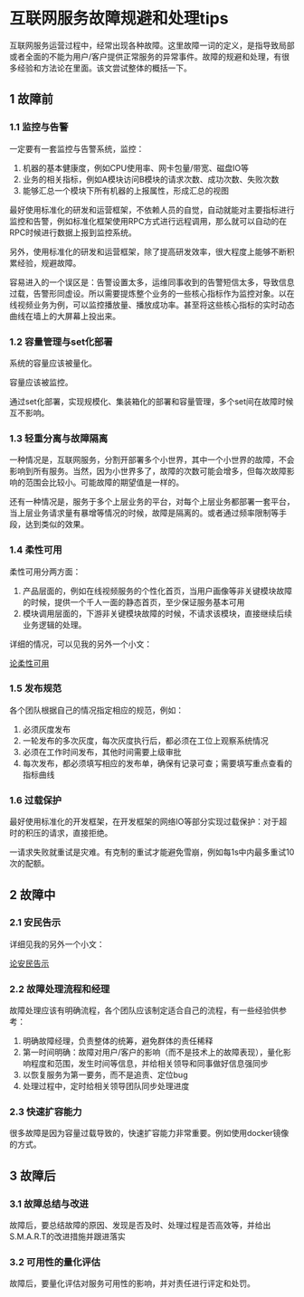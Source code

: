 # 互联网服务故障规避和处理tips #

互联网服务运营过程中，经常出现各种故障。这里故障一词的定义，是指导致局部或者全面的不能为用户/客户提供正常服务的异常事件。故障的规避和处理，有很多经验和方法论在里面。该文尝试整体的概括一下。

## 1 故障前 ##

### 1.1 监控与告警 ###

一定要有一套监控与告警系统，监控：

1. 机器的基本健康度，例如CPU使用率、网卡包量/带宽、磁盘IO等
2. 业务的相关指标，例如A模块访问B模块的请求次数、成功次数、失败次数
3. 能够汇总一个模块下所有机器的上报属性，形成汇总的视图

最好使用标准化的研发和运营框架，不依赖人员的自觉，自动就能对主要指标进行监控和告警，例如标准化框架使用RPC方式进行远程调用，那么就可以自动的在RPC时候进行数据上报到监控系统。

另外，使用标准化的研发和运营框架，除了提高研发效率，很大程度上能够不断积累经验，规避故障。

容易进入的一个误区是：告警设置太多，运维同事收到的告警短信太多，导致信息过载，告警形同虚设。所以需要提炼整个业务的一些核心指标作为监控对象。以在线视频业务为例，可以监控播放量、播放成功率。甚至将这些核心指标的实时动态曲线在墙上的大屏幕上投出来。

### 1.2 容量管理与set化部署 ###

系统的容量应该被量化。

容量应该被监控。

通过set化部署，实现规模化、集装箱化的部署和容量管理，多个set间在故障时候互不影响。

### 1.3 轻重分离与故障隔离 ###

一种情况是，互联网服务，分割开部署多个小世界，其中一个小世界的故障，不会影响到所有服务。当然，因为小世界多了，故障的次数可能会增多，但每次故障影响的范围会比较小。可能故障的期望值是一样的。

还有一种情况是，服务于多个上层业务的平台，对每个上层业务都部署一套平台，当上层业务请求量有暴增等情况的时候，故障是隔离的。或者通过频率限制等手段，达到类似的效果。

### 1.4 柔性可用 ###

柔性可用分两方面：

1. 产品层面的，例如在线视频服务的个性化首页，当用户画像等非关键模块故障的时候，提供一个千人一面的静态首页，至少保证服务基本可用
2. 模块调用层面的，下游非关键模块故障的时候，不请求该模块，直接继续后续业务逻辑的处理。

详细的情况，可以见我的另外一个小文：

[论柔性可用](https://github.com/bisonliao/goodgoodstudy/blob/master/%E8%AE%BA%E6%9F%94%E6%80%A7%E5%8F%AF%E7%94%A8.md)

### 1.5 发布规范 ###

各个团队根据自己的情况指定相应的规范，例如：

1. 必须灰度发布
2. 一轮发布的多次灰度，每次灰度执行后，都必须在工位上观察系统情况
3. 必须在工作时间发布，其他时间需要上级审批
4. 每次发布，都必须填写相应的发布单，确保有记录可查；需要填写重点查看的指标曲线

### 1.6 过载保护 ###

最好使用标准化的开发框架，在开发框架的网络IO等部分实现过载保护：对于超时的积压的请求，直接拒绝。

一请求失败就重试是灾难。有克制的重试才能避免雪崩，例如每1s中内最多重试10次的配额。

## 2 故障中 ##

### 2.1 安民告示 ###

详细见我的另外一个小文：

[论安民告示](https://github.com/bisonliao/goodgoodstudy/blob/master/%E8%AE%BA%E5%AE%89%E6%B0%91%E5%91%8A%E7%A4%BA.md)

### 2.2 故障处理流程和经理 ###

故障处理应该有明确流程，各个团队应该制定适合自己的流程，有一些经验供参考：

1. 明确故障经理，负责整体的统筹，避免群体的责任稀释
2. 第一时间明确：故障对用户/客户的影响（而不是技术上的故障表现），量化影响程度和范围，发生时间等信息，并给相关领导和同事做好信息强同步
3. 以恢复服务为第一要务，而不是追责、定位bug
4. 处理过程中，定时给相关领导团队同步处理进度

### 2.3 快速扩容能力 ###

很多故障是因为容量过载导致的，快速扩容能力非常重要。例如使用docker镜像的方式。

## 3 故障后 ##

### 3.1 故障总结与改进 ###

故障后，要总结故障的原因、发现是否及时、处理过程是否高效等，并给出S.M.A.R.T的改进措施并跟进落实

### 3.2 可用性的量化评估 ###

故障后，要量化评估对服务可用性的影响，并对责任进行评定和处罚。

